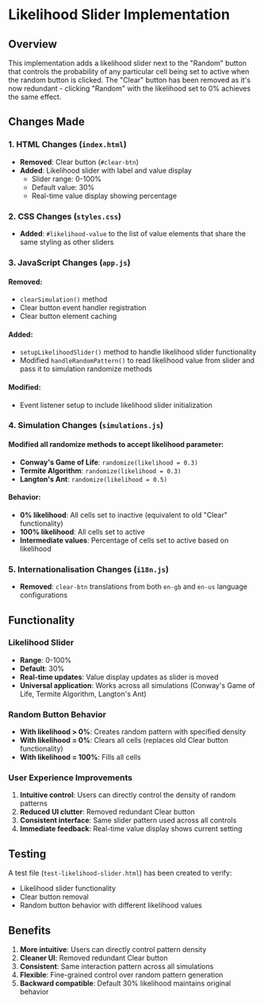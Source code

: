 # Likelihood Slider Implementation

## Overview
This implementation adds a likelihood slider next to the "Random" button that controls the probability of any particular cell being set to active when the random button is clicked. The "Clear" button has been removed as it's now redundant - clicking "Random" with the likelihood set to 0% achieves the same effect.

## Changes Made

### 1. HTML Changes (`index.html`)
- **Removed**: Clear button (`#clear-btn`)
- **Added**: Likelihood slider with label and value display
  - Slider range: 0-100%
  - Default value: 30%
  - Real-time value display showing percentage

### 2. CSS Changes (`styles.css`)
- **Added**: `#likelihood-value` to the list of value elements that share the same styling as other sliders

### 3. JavaScript Changes (`app.js`)

#### Removed:
- `clearSimulation()` method
- Clear button event handler registration
- Clear button element caching

#### Added:
- `setupLikelihoodSlider()` method to handle likelihood slider functionality
- Modified `handleRandomPattern()` to read likelihood value from slider and pass it to simulation randomize methods

#### Modified:
- Event listener setup to include likelihood slider initialization

### 4. Simulation Changes (`simulations.js`)

#### Modified all randomize methods to accept likelihood parameter:
- **Conway's Game of Life**: `randomize(likelihood = 0.3)`
- **Termite Algorithm**: `randomize(likelihood = 0.3)` 
- **Langton's Ant**: `randomize(likelihood = 0.5)`

#### Behavior:
- **0% likelihood**: All cells set to inactive (equivalent to old "Clear" functionality)
- **100% likelihood**: All cells set to active
- **Intermediate values**: Percentage of cells set to active based on likelihood

### 5. Internationalisation Changes (`i18n.js`)
- **Removed**: `clear-btn` translations from both `en-gb` and `en-us` language configurations

## Functionality

### Likelihood Slider
- **Range**: 0-100%
- **Default**: 30%
- **Real-time updates**: Value display updates as slider is moved
- **Universal application**: Works across all simulations (Conway's Game of Life, Termite Algorithm, Langton's Ant)

### Random Button Behavior
- **With likelihood > 0%**: Creates random pattern with specified density
- **With likelihood = 0%**: Clears all cells (replaces old Clear button functionality)
- **With likelihood = 100%**: Fills all cells

### User Experience Improvements
1. **Intuitive control**: Users can directly control the density of random patterns
2. **Reduced UI clutter**: Removed redundant Clear button
3. **Consistent interface**: Same slider pattern used across all controls
4. **Immediate feedback**: Real-time value display shows current setting

## Testing
A test file (`test-likelihood-slider.html`) has been created to verify:
- Likelihood slider functionality
- Clear button removal
- Random button behavior with different likelihood values

## Benefits
1. **More intuitive**: Users can directly control pattern density
2. **Cleaner UI**: Removed redundant Clear button
3. **Consistent**: Same interaction pattern across all simulations
4. **Flexible**: Fine-grained control over random pattern generation
5. **Backward compatible**: Default 30% likelihood maintains original behavior 